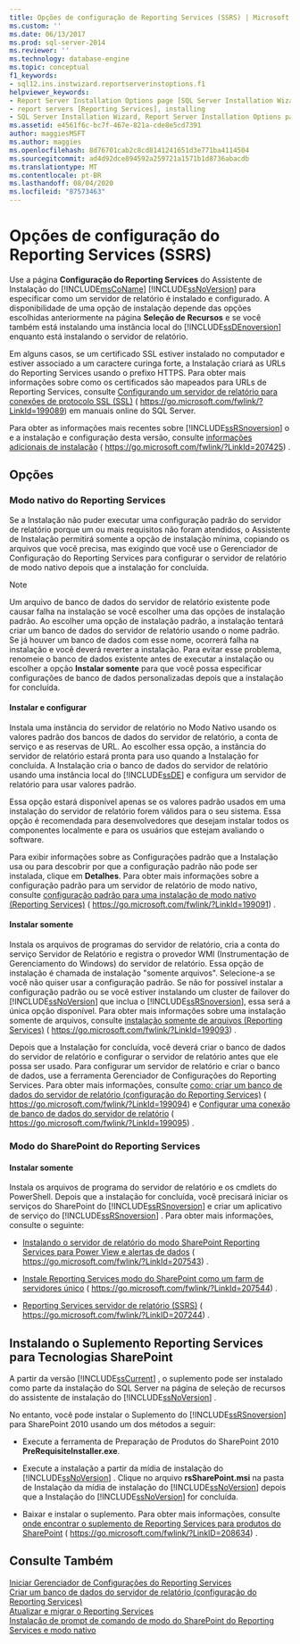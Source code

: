 ```yaml
---
title: Opções de configuração de Reporting Services (SSRS) | Microsoft Docs
ms.custom: ''
ms.date: 06/13/2017
ms.prod: sql-server-2014
ms.reviewer: ''
ms.technology: database-engine
ms.topic: conceptual
f1_keywords:
- sql12.ins.instwizard.reportserverinstoptions.f1
helpviewer_keywords:
- Report Server Installation Options page [SQL Server Installation Wizard]
- report servers [Reporting Services], installing
- SQL Server Installation Wizard, Report Server Installation Options page
ms.assetid: e4561f6c-bc7f-467e-821a-cde8e5cd7391
author: maggiesMSFT
ms.author: maggies
ms.openlocfilehash: 8d76701cab2c8cd8141241651d3e771ba4114504
ms.sourcegitcommit: ad4d92dce894592a259721a1571b1d8736abacdb
ms.translationtype: MT
ms.contentlocale: pt-BR
ms.lasthandoff: 08/04/2020
ms.locfileid: "87573463"
---
```

# <a name="reporting-services-configuration-options-ssrs"></a>Opções de configuração do Reporting Services (SSRS)
  Use a página **Configuração do Reporting Services** do Assistente de Instalação do [!INCLUDE[msCoName](../../includes/msconame-md.md)] [!INCLUDE[ssNoVersion](../../includes/ssnoversion-md.md)] para especificar como um servidor de relatório é instalado e configurado. A disponibilidade de uma opção de instalação depende das opções escolhidas anteriormente na página **Seleção de Recursos** e se você também está instalando uma instância local do [!INCLUDE[ssDEnoversion](../../includes/ssdenoversion-md.md)] enquanto está instalando o servidor de relatório.  
  
 Em alguns casos, se um certificado SSL estiver instalado no computador e estiver associado a um caractere curinga forte, a Instalação criará as URLs do Reporting Services usando o prefixo HTTPS. Para obter mais informações sobre como os certificados são mapeados para URLs de Reporting Services, consulte [Configurando um servidor de relatório para conexões de protocolo SSL (SSL)](https://go.microsoft.com/fwlink/?LinkId=199089) ( https://go.microsoft.com/fwlink/?LinkId=199089) em manuais online do SQL Server.  
  
 Para obter as informações mais recentes sobre [!INCLUDE[ssRSnoversion](../../includes/ssrsnoversion-md.md)] o e a instalação e configuração desta versão, consulte [informações adicionais de instalação](https://go.microsoft.com/fwlink/?LinkId=207425) ( https://go.microsoft.com/fwlink/?LinkId=207425) .  
  
## <a name="options"></a>Opções  
  
### <a name="reporting-services-native-mode"></a>Modo nativo do Reporting Services  
 Se a Instalação não puder executar uma configuração padrão do servidor de relatório porque um ou mais requisitos não foram atendidos, o Assistente de Instalação permitirá somente a opção de instalação mínima, copiando os arquivos que você precisa, mas exigindo que você use o Gerenciador de Configuração do Reporting Services para configurar o servidor de relatório de modo nativo depois que a instalação for concluída.  
  
> [!NOTE]  
>  Um arquivo de banco de dados do servidor de relatório existente pode causar falha na instalação se você escolher uma das opções de instalação padrão. Ao escolher uma opção de instalação padrão, a instalação tentará criar um banco de dados do servidor de relatório usando o nome padrão. Se já houver um banco de dados com esse nome, ocorrerá falha na instalação e você deverá reverter a instalação. Para evitar esse problema, renomeie o banco de dados existente antes de executar a instalação ou escolher a opção **Instalar somente** para que você possa especificar configurações de banco de dados personalizadas depois que a instalação for concluída.  
  
#### <a name="install-and-configure"></a>Instalar e configurar  
 Instala uma instância do servidor de relatório no Modo Nativo usando os valores padrão dos bancos de dados do servidor de relatório, a conta de serviço e as reservas de URL. Ao escolher essa opção, a instância do servidor de relatório estará pronta para uso quando a Instalação for concluída. A Instalação cria o banco de dados do servidor de relatório usando uma instância local do [!INCLUDE[ssDE](../../includes/ssde-md.md)] e configura um servidor de relatório para usar valores padrão.  
  
 Essa opção estará disponível apenas se os valores padrão usados em uma instalação do servidor de relatório forem válidos para o seu sistema. Essa opção é recomendada para desenvolvedores que desejam instalar todos os componentes localmente e para os usuários que estejam avaliando o software.  
  
 Para exibir informações sobre as Configurações padrão que a Instalação usa ou para descobrir por que a configuração padrão não pode ser instalada, clique em **Detalhes**. Para obter mais informações sobre a configuração padrão para um servidor de relatório de modo nativo, consulte [configuração padrão para uma instalação de modo nativo (Reporting Services)](https://go.microsoft.com/fwlink/?LinkId=199091) ( https://go.microsoft.com/fwlink/?LinkId=199091) .  
  
#### <a name="install-only"></a>Instalar somente  
 Instala os arquivos de programas do servidor de relatório, cria a conta do serviço Servidor de Relatório e registra o provedor WMI (Instrumentação de Gerenciamento do Windows) do servidor de relatório. Essa opção de instalação é chamada de instalação "somente arquivos". Selecione-a se você não quiser usar a configuração padrão. Se não for possível instalar a configuração padrão ou se você estiver instalando um cluster de failover do [!INCLUDE[ssNoVersion](../../includes/ssnoversion-md.md)] que inclua o [!INCLUDE[ssRSnoversion](../../includes/ssrsnoversion-md.md)], essa será a única opção disponível. Para obter mais informações sobre uma instalação somente de arquivos, consulte [instalação somente de arquivos (Reporting Services)](https://go.microsoft.com/fwlink/?LinkId=199093) ( https://go.microsoft.com/fwlink/?LinkId=199093) .  
  
 Depois que a Instalação for concluída, você deverá criar o banco de dados do servidor de relatório e configurar o servidor de relatório antes que ele possa ser usado. Para configurar um servidor de relatório e criar o banco de dados, use a ferramenta Gerenciador de Configurações do Reporting Services. Para obter mais informações, consulte [como: criar um banco de dados do servidor de relatório (configuração do Reporting Services)](https://go.microsoft.com/fwlink/?LinkId=199094) ( https://go.microsoft.com/fwlink/?LinkId=199094) e [Configurar uma conexão de banco de dados do servidor de relatório](https://go.microsoft.com/fwlink/?LinkId=199095) ( https://go.microsoft.com/fwlink/?LinkId=199095) .  
  
### <a name="reporting-services-sharepoint-mode"></a>Modo do SharePoint do Reporting Services  
  
#### <a name="install-only"></a>Instalar somente  
 Instala os arquivos de programa do servidor de relatório e os cmdlets do PowerShell. Depois que a instalação for concluída, você precisará iniciar os serviços do SharePoint do [!INCLUDE[ssRSnoversion](../../includes/ssrsnoversion-md.md)] e criar um aplicativo de serviço do [!INCLUDE[ssRSnoversion](../../includes/ssrsnoversion-md.md)] . Para obter mais informações, consulte o seguinte:  
  
-   [Instalando o servidor de relatório do modo SharePoint Reporting Services para Power View e alertas de dados](https://go.microsoft.com/fwlink/?LinkId=207543) ( https://go.microsoft.com/fwlink/?LinkId=207543) .  
  
-   [Instale Reporting Services modo do SharePoint como um farm de servidores único](https://go.microsoft.com/fwlink/?LinkId=207544) ( https://go.microsoft.com/fwlink/?LinkId=207544) .  
  
-   [Reporting Services servidor de relatório (SSRS)](https://go.microsoft.com/fwlink/?LinkID=207244) ( https://go.microsoft.com/fwlink/?LinkID=207244) .  
  
## <a name="installing-the-reporting-services-add-in-for-sharepoint-technologies"></a>Instalando o Suplemento Reporting Services para Tecnologias SharePoint  
 A partir da versão [!INCLUDE[ssCurrent](../../includes/sscurrent-md.md)] , o suplemento pode ser instalado como parte da instalação do SQL Server na página de seleção de recursos do assistente de instalação do [!INCLUDE[ssNoVersion](../../includes/ssnoversion-md.md)] .  
  
 No entanto, você pode instalar o Suplemento do [!INCLUDE[ssRSnoversion](../../includes/ssrsnoversion-md.md)] para SharePoint 2010 usando um dos métodos a seguir:  
  
-   Execute a ferramenta de Preparação de Produtos do SharePoint 2010 **PreRequisiteInstaller.exe**.  
  
-   Execute a instalação a partir da mídia de instalação do [!INCLUDE[ssNoVersion](../../includes/ssnoversion-md.md)] . Clique no arquivo **rsSharePoint.msi** na pasta de Instalação da mídia de instalação do [!INCLUDE[ssNoVersion](../../includes/ssnoversion-md.md)] depois que a Instalação do [!INCLUDE[ssNoVersion](../../includes/ssnoversion-md.md)] for concluída.  
  
-   Baixar e instalar o suplemento. Para obter mais informações, consulte [onde encontrar o suplemento de Reporting Services para produtos do SharePoint](https://go.microsoft.com/fwlink/?LinkID=208634) ( https://go.microsoft.com/fwlink/?LinkID=208634) .  
  
## <a name="see-also"></a>Consulte Também  
 [Iniciar Gerenciador de Configurações do Reporting Services](https://go.microsoft.com/fwlink/?LinkId=199096)   
 [Criar um banco de dados do servidor de relatório (configuração do Reporting Services)](https://go.microsoft.com/fwlink/?LinkId=199094)   
 [Atualizar e migrar o Reporting Services](https://go.microsoft.com/fwlink/?LinkID=245628)   
 [Instalação de prompt de comando de modo do SharePoint do Reporting Services e modo nativo](https://go.microsoft.com/fwlink/?LinkId=217620)  
  
  
